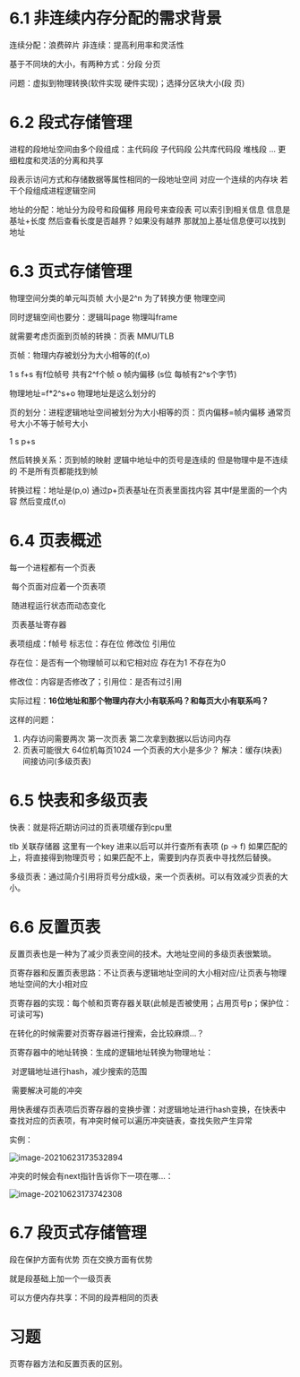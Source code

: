 # 6.1 非连续内存分配的需求背景

连续分配：浪费碎片 非连续：提高利用率和灵活性

基于不同块的大小，有两种方式：分段 分页

问题：虚拟到物理转换(软件实现 硬件实现)；选择分区块大小(段 页)

# 6.2 段式存储管理

进程的段地址空间由多个段组成：主代码段 子代码段 公共库代码段 堆栈段 ... 更细粒度和灵活的分离和共享

段表示访问方式和存储数据等属性相同的一段地址空间 对应一个连续的内存块 若干个段组成进程逻辑空间

地址的分配：地址分为段号和段偏移 用段号来查段表 可以索引到相关信息 信息是基址+长度 然后查看长度是否越界？如果没有越界 那就加上基址信息便可以找到地址

# 6.3 页式存储管理

物理空间分类的单元叫页帧 大小是2^n 为了转换方便 物理空间

同时逻辑空间也要分：逻辑叫page 物理叫frame

就需要考虑页面到页帧的转换：页表 MMU/TLB

页帧：物理内存被划分为大小相等的(f,o)

1 s f+s 有f位帧号 共有2^f个帧 o 帧内偏移 (s位 每帧有2^s个字节)

物理地址=f*2^s+o 物理地址是这么划分的

页的划分：进程逻辑地址空间被划分为大小相等的页：页内偏移=帧内偏移 通常页号大小不等于帧号大小

1 s p+s

然后转换关系：页到帧的映射 逻辑中地址中的页号是连续的 但是物理中是不连续的 不是所有页都能找到帧

转换过程：地址是(p,o) 通过p+页表基址在页表里面找内容 其中f是里面的一个内容 然后变成(f,o)

# 6.4 页表概述

每一个进程都有一个页表 

​	每个页面对应着一个页表项

​	随进程运行状态而动态变化

​	页表基址寄存器

表项组成：f帧号 标志位：存在位 修改位 引用位

存在位：是否有一个物理帧可以和它相对应 存在为1 不存在为0

修改位：内容是否修改了；引用位：是否有过引用

实际过程：**16位地址和那个物理内存大小有联系吗？和每页大小有联系吗？**

这样的问题：

1. 内存访问需要两次 第一次页表 第二次拿到数据以后访问内存
2. 页表可能很大 64位机每页1024 一个页表的大小是多少？ 解决：缓存(块表) 间接访问(多级页表)

# 6.5 快表和多级页表

快表：就是将近期访问过的页表项缓存到cpu里

tlb 关联存储器 这里有一个key 进来以后可以并行查所有表项 (p -> f)  如果匹配的上，将直接得到物理页号；如果匹配不上，需要到内存页表中寻找然后替换。

多级页表：通过简介引用将页号分成k级，来一个页表树。可以有效减少页表的大小。

# 6.6 反置页表

反置页表也是一种为了减少页表空间的技术。大地址空间的多级页表很繁琐。

页寄存器和反置页表思路：不让页表与逻辑地址空间的大小相对应/让页表与物理地址空间的大小相对应

页寄存器的实现：每个帧和页寄存器关联(此帧是否被使用；占用页号p；保护位：可读可写)

在转化的时候需要对页寄存器进行搜索，会比较麻烦...？

页寄存器中的地址转换：生成的逻辑地址转换为物理地址：

​	对逻辑地址进行hash，减少搜索的范围

​	需要解决可能的冲突

用快表缓存页表项后页寄存器的变换步骤：对逻辑地址进行hash变换，在快表中查找对应的页表项，有冲突时候可以遍历冲突链表，查找失败产生异常

实例：

![image-20210623173532894](C:\Users\12092\AppData\Roaming\Typora\typora-user-images\image-20210623173532894.png)

冲突的时候会有next指针告诉你下一项在哪...：

![image-20210623173742308](C:\Users\12092\AppData\Roaming\Typora\typora-user-images\image-20210623173742308.png)

# 6.7 段页式存储管理

段在保护方面有优势 页在交换方面有优势

就是段基础上加一个一级页表

可以方便内存共享：不同的段弄相同的页表

# 习题

页寄存器方法和反置页表的区别。